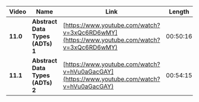 | Video    | Name                             | Link                                                                                       | Length   |
| -------- | -------------------------------- | ------------------------------------------------------------------------------------------ | -------- |
| **11.0**| **Abstract Data Types (ADTs) 1**| [https://www.youtube.com/watch?v=3xQc6RD6wMY](https://www.youtube.com/watch?v=3xQc6RD6wMY) | 00:50:16 |
| **11.1**| **Abstract Data Types (ADTs) 2**| [https://www.youtube.com/watch?v=hVu0aGacGAY](https://www.youtube.com/watch?v=hVu0aGacGAY) | 00:54:15 |
